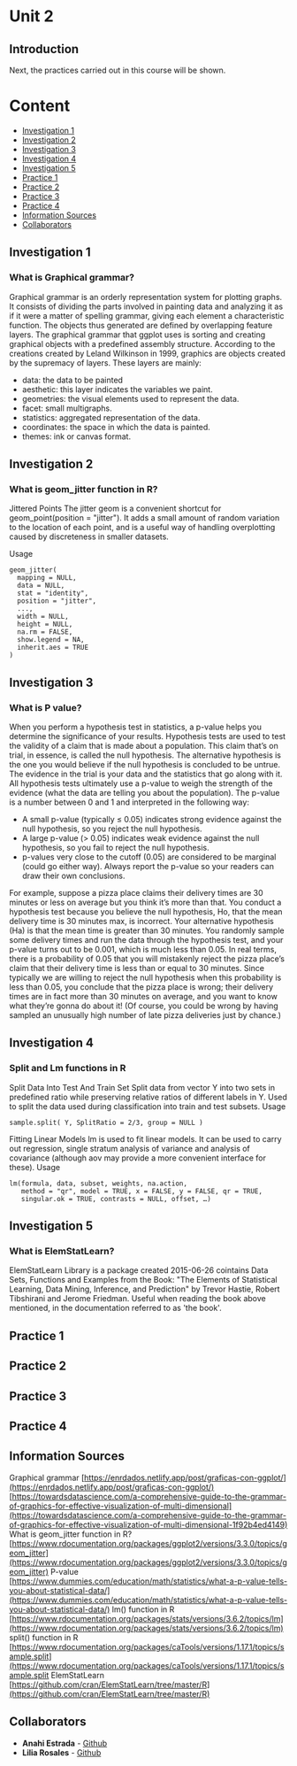# Unit 2

## Introduction


Next, the practices carried out in this course will be shown.

# Content
- [Investigation 1](#Investigation-1)
- [Investigation 2](#Investigation-2)
- [Investigation 3](#Investigation-3)
- [Investigation 4](#Investigation-4)
- [Investigation 5](#Investigation-5)
- [Practice 1](#practice-1)
- [Practice 2](#practice-2)
- [Practice 3](#practice-3)
- [Practice 4](#practice-4)
- [Information Sources](#information-sources)
- [Collaborators](#Collaborators)

## Investigation 1
### What is Graphical grammar?
Graphical grammar is an orderly representation system for plotting graphs. It consists of dividing the parts involved in painting data and analyzing it as if it were a matter of spelling grammar, giving each element a characteristic function. The objects thus generated are defined by overlapping feature layers.
The graphical grammar that ggplot uses is sorting and creating graphical objects with a predefined assembly structure. According to the creations created by Leland Wilkinson in 1999, graphics are objects created by the supremacy of layers. These layers are mainly:

- data: the data to be painted
- aesthetic: this layer indicates the variables we paint.
- geometries: the visual elements used to represent the data.
- facet: small multigraphs.
- statistics: aggregated representation of the data.
- coordinates: the space in which the data is painted.
- themes: ink or canvas format.

## Investigation 2
### What is geom_jitter function in R?
Jittered Points
The jitter geom is a convenient shortcut for geom_point(position = "jitter"). It adds a small amount of random variation to the location of each point, and is a useful way of handling overplotting caused by discreteness in smaller datasets.

Usage
```
geom_jitter(
  mapping = NULL,
  data = NULL,
  stat = "identity",
  position = "jitter",
  ...,
  width = NULL,
  height = NULL,
  na.rm = FALSE,
  show.legend = NA,
  inherit.aes = TRUE
)
```

## Investigation 3
### What is P value?
When you perform a hypothesis test in statistics, a p-value helps you determine the significance of your results. Hypothesis tests are used to test the validity of a claim that is made about a population. This claim that’s on trial, in essence, is called the null hypothesis.
The alternative hypothesis is the one you would believe if the null hypothesis is concluded to be untrue. The evidence in the trial is your data and the statistics that go along with it. All hypothesis tests ultimately use a p-value to weigh the strength of the evidence (what the data are telling you about the population). The p-value is a number between 0 and 1 and interpreted in the following way:

- A small p-value (typically ≤ 0.05) indicates strong evidence against the null hypothesis, so you reject the null hypothesis.
- A large p-value (> 0.05) indicates weak evidence against the null hypothesis, so you fail to reject the null hypothesis.
- p-values very close to the cutoff (0.05) are considered to be marginal (could go either way). Always report the p-value so your readers can draw their own conclusions.

For example, suppose a pizza place claims their delivery times are 30 minutes or less on average but you think it’s more than that. You conduct a hypothesis test because you believe the null hypothesis, Ho, that the mean delivery time is 30 minutes max, is incorrect. Your alternative hypothesis (Ha) is that the mean time is greater than 30 minutes. You randomly sample some delivery times and run the data through the hypothesis test, and your p-value turns out to be 0.001, which is much less than 0.05. In real terms, there is a probability of 0.05 that you will mistakenly reject the pizza place’s claim that their delivery time is less than or equal to 30 minutes. Since typically we are willing to reject the null hypothesis when this probability is less than 0.05, you conclude that the pizza place is wrong; their delivery times are in fact more than 30 minutes on average, and you want to know what they’re gonna do about it! (Of course, you could be wrong by having sampled an unusually high number of late pizza deliveries just by chance.)

## Investigation 4
### Split and Lm functions in R
Split Data Into Test And Train Set
Split data from vector Y into two sets in predefined ratio while preserving relative ratios of different labels in Y. Used to split the data used during classification into train and test subsets.
Usage
```
sample.split( Y, SplitRatio = 2/3, group = NULL )
```
Fitting Linear Models
lm is used to fit linear models. It can be used to carry out regression, single stratum analysis of variance and analysis of covariance (although aov may provide a more convenient interface for these).
Usage
```
lm(formula, data, subset, weights, na.action,
   method = "qr", model = TRUE, x = FALSE, y = FALSE, qr = TRUE,
   singular.ok = TRUE, contrasts = NULL, offset, …)
```   

## Investigation 5
### What is ElemStatLearn?
ElemStatLearn Library is a package created 2015-06-26 cointains Data Sets, Functions and Examples from the Book: "The Elements of Statistical Learning, Data Mining, Inference, and Prediction" by Trevor Hastie, Robert Tibshirani and Jerome Friedman. Useful when reading the book above mentioned, in the documentation referred to as 'the book'.

## Practice 1


## Practice 2

 
## Practice 3

## Practice 4
## Information Sources
Graphical grammar
[https://enrdados.netlify.app/post/graficas-con-ggplot/](https://enrdados.netlify.app/post/graficas-con-ggplot/)
[https://towardsdatascience.com/a-comprehensive-guide-to-the-grammar-of-graphics-for-effective-visualization-of-multi-dimensional](https://towardsdatascience.com/a-comprehensive-guide-to-the-grammar-of-graphics-for-effective-visualization-of-multi-dimensional-1f92b4ed4149)
What is geom_jitter function in R?
[https://www.rdocumentation.org/packages/ggplot2/versions/3.3.0/topics/geom_jitter](https://www.rdocumentation.org/packages/ggplot2/versions/3.3.0/topics/geom_jitter)
P-value
[https://www.dummies.com/education/math/statistics/what-a-p-value-tells-you-about-statistical-data/](https://www.dummies.com/education/math/statistics/what-a-p-value-tells-you-about-statistical-data/)
lm() function in R
[https://www.rdocumentation.org/packages/stats/versions/3.6.2/topics/lm](https://www.rdocumentation.org/packages/stats/versions/3.6.2/topics/lm)
split() function in R
[https://www.rdocumentation.org/packages/caTools/versions/1.17.1/topics/sample.split](https://www.rdocumentation.org/packages/caTools/versions/1.17.1/topics/sample.split
ElemStatLearn
[https://github.com/cran/ElemStatLearn/tree/master/R](https://github.com/cran/ElemStatLearn/tree/master/R)

## Collaborators
* **Anahi Estrada** - [Github](https://github.com/anahi-17)
* **Lilia Rosales** - [Github](https://github.com/liliarsis)
